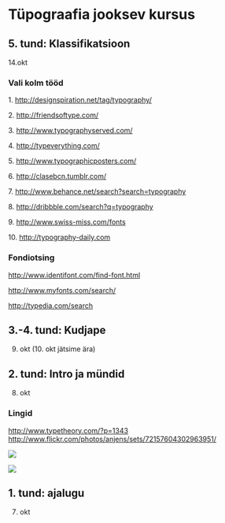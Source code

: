 # Tüpograafia jooksev kursus

## 5. tund: Klassifikatsioon
14.okt


### Vali kolm tööd


1\. http://designspiration.net/tag/typography/

2\. http://friendsoftype.com/

3\. http://www.typographyserved.com/

4\. http://typeverything.com/

5\. http://www.typographicposters.com/

6\. http://clasebcn.tumblr.com/

7\. http://www.behance.net/search?search=typography

8\. http://dribbble.com/search?q=typography

9\. http://www.swiss-miss.com/fonts

10\. http://typography-daily.com


### Fondiotsing


http://www.identifont.com/find-font.html

http://www.myfonts.com/search/

http://typedia.com/search


## 3.-4. tund: Kudjape
9. okt (10. okt jätsime ära)

## 2. tund: Intro ja mündid
8. okt
 
### Lingid

http://www.typetheory.com/?p=1343
http://www.flickr.com/photos/anjens/sets/72157604302963951/


![](http://www.typetheory.com/wp-content/uploads/2009/03/sagmeister01-481x863.jpg)


![](http://farm4.staticflickr.com/3266/2866495415_623764c043_b.jpg)


## 1. tund: ajalugu
7. okt